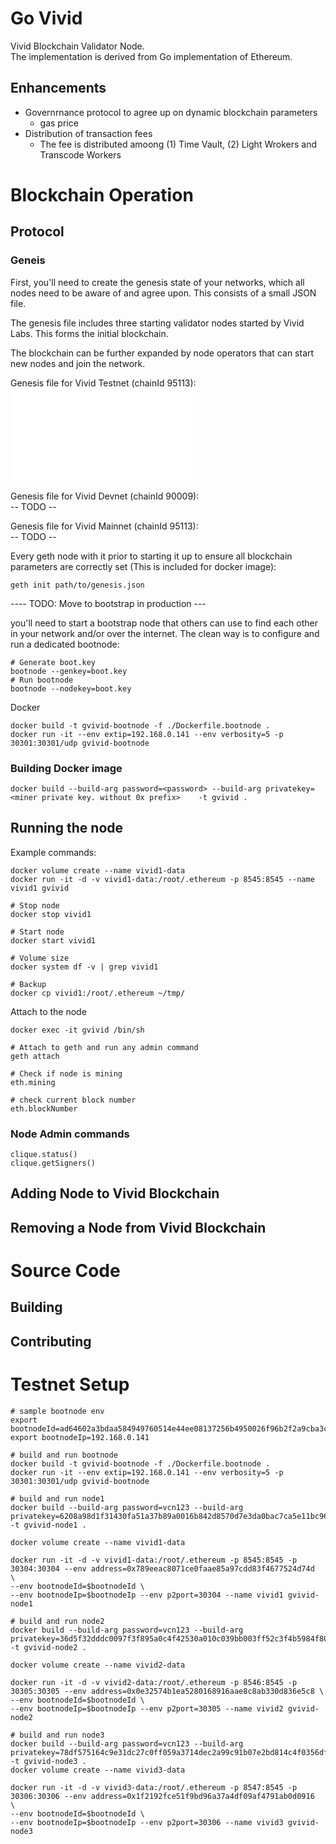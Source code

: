 # Go Vivid
Vivid Blockchain Validator Node.  
The implementation is derived from Go implementation of Ethereum.

## Enhancements
* Governrnance protocol to agree up on dynamic blockchain parameters
    * gas price
* Distribution of transaction fees
    * The fee is distributed amoong (1) Time Vault, (2) Light Wrokers and Transcode Workers

# Blockchain Operation

## Protocol

### Geneis 

First, you'll need to create the genesis state of your networks, which all nodes need to be aware of and agree upon. This consists of a small JSON file.

The genesis file includes three starting validator nodes started by Vivid Labs. This forms the initial blockchain.

The blockchain can be further expanded by node operators that can start new nodes and join the network.

Genesis file for Vivid Testnet (chainId 95113):
![genesis](./genesis-test/genisis.json)




Genesis file for Vivid Devnet (chainId 90009):  
-- TODO --

Genesis file for Vivid Mainnet (chainId 95113):  
-- TODO --


Every geth node with it prior to starting it up to ensure all blockchain parameters are correctly set (This is included for docker image):

```
geth init path/to/genesis.json
```

---- TODO: Move to bootstrap in production ---

you'll need to start a bootstrap node that others can use to find each other in your network and/or over the internet. The clean way is to configure and run a dedicated bootnode:

```
# Generate boot.key
bootnode --genkey=boot.key
# Run bootnode
bootnode --nodekey=boot.key
```

Docker
```
docker build -t gvivid-bootnode -f ./Dockerfile.bootnode .
docker run -it --env extip=192.168.0.141 --env verbosity=5 -p 30301:30301/udp gvivid-bootnode
```
### Building Docker image

```
docker build --build-arg password=<password> --build-arg privatekey=<miner private key. without 0x prefix>    -t gvivid .
```

## Running the node

Example commands:
```
docker volume create --name vivid1-data
docker run -it -d -v vivid1-data:/root/.ethereum -p 8545:8545 --name vivid1 gvivid

```


```
# Stop node
docker stop vivid1

# Start node
docker start vivid1

# Volume size
docker system df -v | grep vivid1

# Backup
docker cp vivid1:/root/.ethereum ~/tmp/
```

Attach to the node
```
docker exec -it gvivid /bin/sh

# Attach to geth and run any admin command
geth attach

# Check if node is mining
eth.mining

# check current block number
eth.blockNumber
```
### Node Admin commands
```
clique.status()
clique.getSigners()
```
## Adding Node to Vivid Blockchain


## Removing a Node from Vivid Blockchain


# Source Code

## Building


## Contributing


# Testnet Setup

```
# sample bootnode env
export bootnodeId=ad64602a3bdaa584949760514e44ee08137256b4950026f96b2f2a9cba3ca33b3b2f1e648f023beb5ca1218926c3712e0083b4cd2706a4a5e44e8169f35a3034
export bootnodeIp=192.168.0.141

# build and run bootnode
docker build -t gvivid-bootnode -f ./Dockerfile.bootnode .
docker run -it --env extip=192.168.0.141 --env verbosity=5 -p 30301:30301/udp gvivid-bootnode

# build and run node1
docker build --build-arg password=vcn123 --build-arg  privatekey=6208a98d1f31430fa51a37b89a0016b842d8570d7e3da0bac7ca5e11bc96b2f6  -t gvivid-node1 .

docker volume create --name vivid1-data

docker run -it -d -v vivid1-data:/root/.ethereum -p 8545:8545 -p 30304:30304 --env address=0x789eeac8071ce0faae85a97cdd83f4677524d74d  \
--env bootnodeId=$bootnodeId \
--env bootnodeIp=$bootnodeIp --env p2port=30304 --name vivid1 gvivid-node1

# build and run node2
docker build --build-arg password=vcn123 --build-arg  privatekey=36d5f32dddc0097f3f895a0c4f42530a010c039bb003ff52c3f4b5984f8050ee  -t gvivid-node2 .

docker volume create --name vivid2-data

docker run -it -d -v vivid2-data:/root/.ethereum -p 8546:8545 -p 30305:30305 --env address=0x0e32574b1ea5280168916aae8c8ab330d836e5c8 \
--env bootnodeId=$bootnodeId \
--env bootnodeIp=$bootnodeIp --env p2port=30305 --name vivid2 gvivid-node2

# build and run node3
docker build --build-arg password=vcn123 --build-arg  privatekey=78df575164c9e31dc27c0ff059a3714dec2a99c91b07e2bd814c4f0356dfce51  -t gvivid-node3 .
docker volume create --name vivid3-data

docker run -it -d -v vivid3-data:/root/.ethereum -p 8547:8545 -p 30306:30306 --env address=0x1f2192fce51f9bd96a37a4df09af4791ab0d0916  \
--env bootnodeId=$bootnodeId \
--env bootnodeIp=$bootnodeIp --env p2port=30306 --name vivid3 gvivid-node3
```